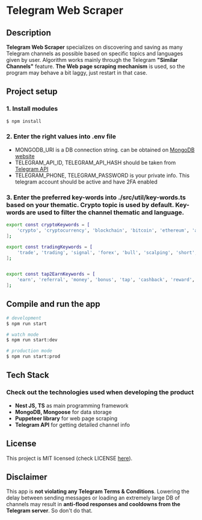 # Telegram Web Scraper

## Description

**Telegram Web Scraper** specializes on discovering and saving as many Telegram channels as possible based on specific topics and languages given by user. Algorithm works mainly through the Telegram **"Similar Channels"** feature. **The Web page scraping mechanism** is used, so the program may behave a bit laggy, just restart in that case.

## Project setup

### 1. Install modules
```bash
$ npm install
```
### 2. Enter the right values into .env file
+ MONGODB_URI is a DB connection string. can be obtained on <a href="https://www.mongodb.com/products/platform/atlas-database">MongoDB website</a>
+ TELEGRAM_API_ID, TELEGRAM_API_HASH should be taken from <a href="https://my.telegram.org/auth?to=apps">Telegram API</a>
+ TELEGRAM_PHONE, TELEGRAM_PASSWORD is your private info. This telegram account should be active and have 2FA enabled

### 3. Enter the preferred key-words into ./src/util/key-words.ts based on your thematic. Crypto topic is used by default. Key-words are used to filter the channel thematic and language.
```bash
export const cryptoKeywords = [
    'crypto', 'cryptocurrency', 'blockchain', 'bitcoin', 'ethereum', 'altcoin', 'token', 'defi', 'smart contract',
];

export const tradingKeywords = [
    'trade', 'trading', 'signal', 'forex', 'bull', 'scalping', 'short', 'long', 'leverage', 'margin', 'fomo',
];


export const tap2EarnKeywords = [
    'earn', 'referral', 'money', 'bonus', 'tap', 'cashback', 'reward', 'affiliate', 'income', 'hamster',
];
```

## Compile and run the app

```bash
# development
$ npm run start

# watch mode
$ npm run start:dev

# production mode
$ npm run start:prod
```

## Tech Stack 

### Check out the technologies used when developing the product

- <b>Nest JS, TS</b> as main programming framework
- <b>MongoDB, Mongoose</b> for data storage
- <b>Puppeteer library</b> for web page scraping
- <b>Telegram API</b> for getting detailed channel info

## License

This project is MIT licensed (check LICENSE <a href="https://github.com/Lordofaliens/telegramscraper/blob/master/LICENSE">here</a>).

## Disclaimer

This app is **not violating any Telegram Terms & Conditions**. Lowering the delay between sending messages or loading an extremely large DB of channels may result in **anti-flood responses and cooldowns from the Telegram server**. So don't do that.
